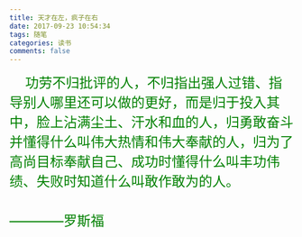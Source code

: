 ```yaml
---
title: 天才在左，疯子在右
date: 2017-09-23 10:54:34
tags: 随笔
categories: 读书
comments: false
---
```


　　<font size=5 color=green>功劳不归批评的人，不归指出强人过错、指导别人哪里还可以做的更好，而是归于投入其中，脸上沾满尘土、汗水和血的人，归勇敢奋斗并懂得什么叫伟大热情和伟大奉献的人，归为了高尚目标奉献自己、成功时懂得什么叫丰功伟绩、失败时知道什么叫敢作敢为的人。
     　　　　　　　　　　　　　　　　　　　　　　　　　　　　　————罗斯福</font>